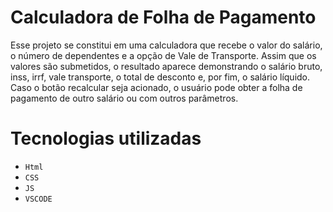 # Calculadora de Folha de Pagamento
Esse projeto se constitui em uma calculadora que recebe o valor do salário, o número de dependentes e a opção de Vale de Transporte. Assim que os valores são submetidos, o resultado aparece demonstrando o salário bruto, inss, irrf, vale transporte, o total de desconto e, por fim, o salário líquido. Caso o botão recalcular seja acionado, o usuário pode obter a folha de pagamento de outro salário ou com outros parâmetros.

# Tecnologias utilizadas
- `Html`
- `CSS`
- `JS`
- `VSCODE`

